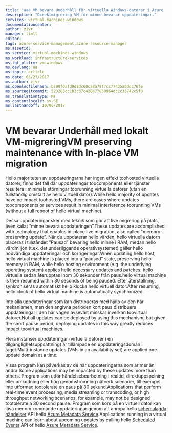 ```yaml
---
title: "aaa VM bevara Underhåll för virtuella Windows-datorer i Azure | Microsoft Docs"
description: "Direktmigrering VM för minne bevarar uppdateringar."
services: virtual-machines-windows
documentationcenter: 
author: zivr
manager: timlt
editor: 
tags: azure-service-management,azure-resource-manager
ms.assetid: 
ms.service: virtual-machines-windows
ms.workload: infrastructure-services
ms.tgt_pltfrm: vm-windows
ms.devlang: na
ms.topic: article
ms.date: 03/27/2017
ms.author: zivr
ms.openlocfilehash: b798f0afd9d8dc60ca8a78f7cc77435a0ddc76fe
ms.sourcegitcommit: 523283cc1b3c37c428e77850964dc1c33742c5f0
ms.translationtype: MT
ms.contentlocale: sv-SE
ms.lasthandoff: 10/06/2017
---
```

# <a name="vm-preserving-maintenance-with-in-place-vm-migration"></a><span data-ttu-id="c9f4c-103">VM bevarar Underhåll med lokalt VM-migrering</span><span class="sxs-lookup"><span data-stu-id="c9f4c-103">VM preserving maintenance with In-place VM migration</span></span>

<span data-ttu-id="c9f4c-104">Hello majoriteten av uppdateringarna har ingen effekt toohosted virtuella datorer, finns det fall där uppdateringar toocomponents eller tjänster resultera i minimala störningar toorunning virtuella datorer (utan en fullständig omstart av hello virtuell dator).</span><span class="sxs-lookup"><span data-stu-id="c9f4c-104">While hello majority of updates have no impact toohosted VMs, there are cases where updates toocomponents or services result in minimal interference toorunning VMs (without a full reboot of hello virtual machine).</span></span>

<span data-ttu-id="c9f4c-105">Dessa uppdateringar sker med teknik som gör att live migrering på plats, även kallat ”minne bevara uppdateringen”.</span><span class="sxs-lookup"><span data-stu-id="c9f4c-105">These updates are accomplished with technology that enables in-place live migration, also called "memory-preserving update".</span></span> <span data-ttu-id="c9f4c-106">När du uppdaterar hello värden, hello virtuella datorn placeras i tillståndet ”Pausad” bevaring hello minne i RAM, medan hello värdmiljön (t.ex. det underliggande operativsystemet) gäller hello nödvändiga uppdateringar och korrigeringar.</span><span class="sxs-lookup"><span data-stu-id="c9f4c-106">When updating hello host, hello virtual machine is placed into a “paused” state, preserving hello memory in RAM, while hello hosting environment (e.g. the underlying operating system) applies hello necessary updates and patches.</span></span>
<span data-ttu-id="c9f4c-107">hello virtuella sedan återupptas inom 30 sekunder från paus.</span><span class="sxs-lookup"><span data-stu-id="c9f4c-107">hello virtual machine is then resumed within 30 seconds of being paused.</span></span>
<span data-ttu-id="c9f4c-108">Efter återställning, synkroniseras automatiskt hello klocka hello virtuell dator.</span><span class="sxs-lookup"><span data-stu-id="c9f4c-108">After resuming, hello clock of hello virtual machine is automatically synchronized.</span></span>

<span data-ttu-id="c9f4c-109">Inte alla uppdateringar som kan distribueras med hjälp av den här mekanismen, men den angivna perioden kort paus distribuera uppdateringar i den här vägen avsevärt minskar inverkan toovirtual datorer.</span><span class="sxs-lookup"><span data-stu-id="c9f4c-109">Not all updates can be deployed by using this mechanism, but given the short pause period, deploying updates in this way greatly reduces impact toovirtual machines.</span></span>

<span data-ttu-id="c9f4c-110">Flera instanser uppdateringar (virtuella datorer i en tillgänglighetsuppsättning) är tillämpade en uppdateringsdomän i taget.</span><span class="sxs-lookup"><span data-stu-id="c9f4c-110">Multi-instance updates (VMs in an availability set) are applied one update domain at a time.</span></span>

<span data-ttu-id="c9f4c-111">Vissa program kan påverkas av de här uppdateringarna som är mer än andra.</span><span class="sxs-lookup"><span data-stu-id="c9f4c-111">Some applications may be impacted by these updates more than others.</span></span> <span data-ttu-id="c9f4c-112">Program som utför händelsebearbetning i realtid, direktuppspelning eller omkodning eller hög genomströmning nätverk scenarier, till exempel inte utformad tootolerate en paus på 30 sekund.</span><span class="sxs-lookup"><span data-stu-id="c9f4c-112">Applications that perform real-time event processing, media streaming or transcoding, or high throughput networking scenarios, for example, may not be designed tootolerate a 30 second pause.</span></span> <span data-ttu-id="c9f4c-113">Program som körs på en virtuell dator kan läsa mer om kommande uppdateringar genom att anropa hello [schemalagda händelser](../virtual-machines-scheduled-events.md) API hello [Azure Metadata Service](../virtual-machines-instancemetadataservice-overview.md).</span><span class="sxs-lookup"><span data-stu-id="c9f4c-113">Applications running in a virtual machine can learn about upcoming updates by calling hello [Scheduled Events](../virtual-machines-scheduled-events.md) API of hello [Azure Metadata Service](../virtual-machines-instancemetadataservice-overview.md).</span></span>
